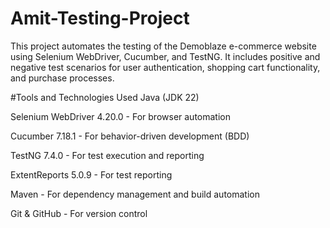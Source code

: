 # Amit-Testing-Project
This project automates the testing of the Demoblaze e-commerce website using Selenium WebDriver, Cucumber, and TestNG. It includes positive and negative test scenarios for user authentication, shopping cart functionality, and purchase processes.

#Tools and Technologies Used
Java (JDK 22)

Selenium WebDriver 4.20.0 - For browser automation

Cucumber 7.18.1 - For behavior-driven development (BDD)

TestNG 7.4.0 - For test execution and reporting

ExtentReports 5.0.9 - For test reporting

Maven - For dependency management and build automation

Git & GitHub - For version control
